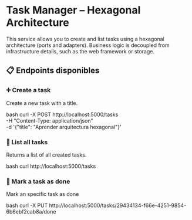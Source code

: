 # Task Manager – Hexagonal Architecture

This service allows you to create and list tasks using a hexagonal architecture (ports and adapters). Business logic is decoupled from infrastructure details, such as the web framework or storage.

## 📋 Endpoints disponibles

### ➕ Create a task

Create a new task with a title.

bash
curl -X POST http://localhost:5000/tasks \
  -H "Content-Type: application/json" \
  -d '{"title": "Aprender arquitectura hexagonal"}'



### 📄 List all tasks

Returns a list of all created tasks.

bash
curl http://localhost:5000/tasks



### 📄 Mark a task as done

Mark an specific task as done

bash
curl -X PUT http://localhost:5000/tasks/29434134-f66e-4251-9854-6b6ebf2cab8a/done